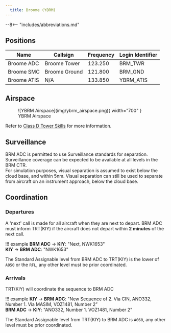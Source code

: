 ```yaml
---
  title: Broome (YBRM)
---
```


--8<-- "includes/abbreviations.md"

## Positions

| Name | Callsign | Frequency | Login Identifier |
| ---- | -------- | --------- | ---------------- |
| Broome ADC | Broome Tower | 123.250 | BRM_TWR |
| Broome SMC | Broome Ground | 121.800 | BRM_GND |
| Broome ATIS | N/A | 133.850 | YBRM_ATIS |

## Airspace

<figure markdown>
![YBRM Airspace](img/ybrm_airspace.png){ width="700" }
  <figcaption>YBRM Airspace</figcaption>
</figure>

Refer to [Class D Tower Skills](../../controller-skills/classdtwr) for more information.

## Surveillance
BRM ADC is permitted to use Surveillance standards for separation. Surveillance coverage can be expected to be available at all levels in the BRM CTR.  
For simulation purposes, visual separation is assumed to exist below the cloud base, and within 5nm. Visual separation can still be used to separate from aircraft on an instrument approach, below the cloud base.
## Coordination
### Departures
A 'next' call is made for all aircraft when they are next to depart. BRM ADC must inform TRT(KIY) if the aircraft does not depart within **2 minutes** of the next call.

!!! example
    <span class="hotline">**BRM ADC** -> **KIY**</span>: "Next, NWK1653"  
    <span class="hotline">**KIY** -> **BRM ADC**</span>: "NWK1653"

The Standard Assignable level from BRM ADC to TRT(KIY) is the lower of `A050` or the `RFL`, any other level must be prior coordinated.

### Arrivals
TRT(KIY) will coordinate the sequence to BRM ADC

!!! example
    <span class="coldline">**KIY** -> **BRM ADC**</span>: "New Sequence of 2. Via CIN, ANO332, Number 1. Via MASIM, VOZ1481, Number 2”  
    <span class="coldline">**BRM ADC** -> **KIY**</span>: "ANO332, Number 1. VOZ1481, Number 2"  

The Standard Assignable level from TRT(KIY) to BRM ADC is `A060`, any other level must be prior coordinated.
